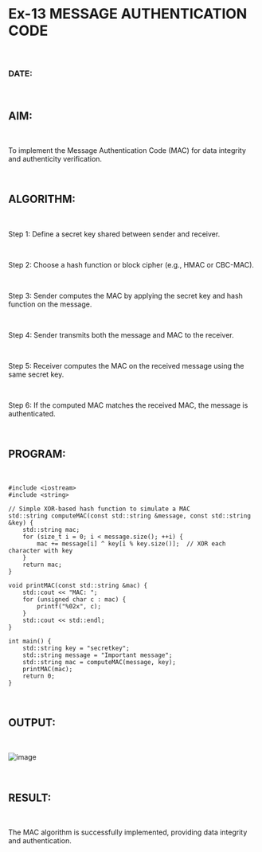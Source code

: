 # Ex-13 MESSAGE AUTHENTICATION CODE

<br>

### DATE:

<br>

## AIM:

<br>

To implement the Message Authentication Code (MAC) for data integrity and authenticity verification.

<br>

## ALGORITHM:

<br>

Step 1: Define a secret key shared between sender and receiver.

<br>

Step 2: Choose a hash function or block cipher (e.g., HMAC or CBC-MAC).

<br>

Step 3: Sender computes the MAC by applying the secret key and hash function on the message.

<br>

Step 4: Sender transmits both the message and MAC to the receiver.

<br>

Step 5: Receiver computes the MAC on the received message using the same secret key.

<br>

Step 6: If the computed MAC matches the received MAC, the message is authenticated.

<br>

## PROGRAM:

<br>

```
#include <iostream>
#include <string>

// Simple XOR-based hash function to simulate a MAC
std::string computeMAC(const std::string &message, const std::string &key) {
    std::string mac;
    for (size_t i = 0; i < message.size(); ++i) {
        mac += message[i] ^ key[i % key.size()];  // XOR each character with key
    }
    return mac;
}

void printMAC(const std::string &mac) {
    std::cout << "MAC: ";
    for (unsigned char c : mac) {
        printf("%02x", c);
    }
    std::cout << std::endl;
}

int main() {
    std::string key = "secretkey";
    std::string message = "Important message";
    std::string mac = computeMAC(message, key);
    printMAC(mac);
    return 0;
}
```

<br>

## OUTPUT:

<br>

![image](https://github.com/user-attachments/assets/8aba3da0-e636-42e8-aeee-a494c04bb118)

<br>

## RESULT:

<br>

The MAC algorithm is successfully implemented, providing data integrity and authentication.
